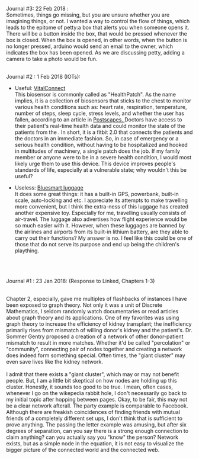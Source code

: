 Journal #3: 22 Feb 2018 : <br/>
Sometimes, things go missing, but you are unsure whether you are imagining things, or not. 
I wanted a way to control the flow of things, which leads to the epitome of petty:a box that alerts you when someone opens it. 
There will be a button inside the box, that would be pressed whenever the box is closed. When the box is opened, in other words, when the button is no longer pressed, arduino would send an email to the owner, which indicates the box has been opened. As we are discussing petty, adding a camera to take a photo would be fun. <br/><br/>


Journal #2 : 1 Feb 2018 (IOTs):<br/>
- Useful: <a href="https://vitalconnect.com/"> VitalConnect </a> <br/>
This biosensor is commonly called as "HealthPatch". As the name implies, it is a collection of biosensors that sticks to the chest to monitor various health conditions such as: heart rate, respiration, temperature, number of steps, sleep cycle, stress levels, and whether the user has fallen, according to an article in <a href="https://www.postscapes.com/wireless-biometric-patch-healthpatch-md/"> Postscapes. </a> Doctors have access to their patient's real-time health data and could monitor the state of the patients from the . In short, it is a fitbit 2.0 that connects the patients and the doctors in an immediate fashion. So, in case of emergency or a serious health condition, without having to be hospitalized and hooked in multitudes of machinery, a single patch does the job. If my family member or anyone were to be in a severe health condition, I would most likely urge them to use this device. This device improves people's standards of life, especially at a vulnerable state; why wouldn't this be useful?


- Useless: <a href="http://www.bluesmart.com/"> Bluesmart luggage </a> <br/>
It does some great things: it has a built-in GPS, powerbank, built-in scale, auto-locking and etc. I appreciate its attempts to make travelling more convenient, but I think the extra-ness of this luggage has created another expensive toy. Especially for me, travelling usually consists of air-travel. The luggage also advertises how flight experience would be so much easier with it. However, when these luggages are banned by the airlines and airports from its built-in lithium battery, are they able to carry out their functions? My answer is no. I feel like this could be one of those that do not serve its purpose and end up being the children's plaything.<br/><br/><br/><br/>


Journal #1 : 23 Jan 2018: (Response to Linked, Chapters 1-3)<br/><br/>

Chapter 2, especially, gave me multiples of flashbacks of instances I have been exposed to graph theory. Not only it was a unit of Discrete Mathematics, I seldom randomly watch documentaries or read articles about graph theory and its applications. One of my favorites was using graph theory to increase the efficiency of kidney transplant; the inefficiency primarily rises from mismatch of willing donor's kidney and the patient's. Dr. Sommer Gentry proposed a creation of a network of other donor-patient mismatch to result in more matches. Whether it'd be called "percolation" or "community", connecting pair of nodes together and creating a network does indeed form something special. Often times, the "giant cluster" may even save lives like the kidney network. <br/><br/>
    I admit that there exists a "giant cluster", which may or may not benefit people. But, I am a little bit skeptical on how nodes are holding up this cluster. Honestly, it sounds too good to be true. I mean, often cases, whenever I go on the wikepedia rabbit hole, I don't necessarily go back to my initial topic after hopping between pages. Okay, to be fair, this may not be a clear network afterall. The party example is comparable to Facebook. Although there are freakish coincidences of finding friends with mutual friends of a completely different set ups, I don't think that is sufficient to prove anything. The passing the letter example was amusing, but after six degrees of separation, can you say there is a strong enough connection to claim anything? can you actually say you "know" the person? Network exists, but as a simple node in the equation, it is not easy to visualize the bigger picture of the connected world and the connected web. <br/>
